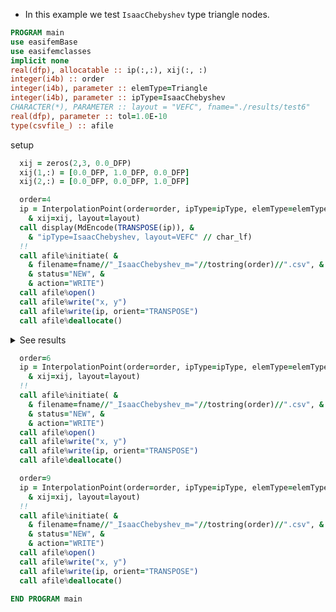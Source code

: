 - In this example we test `IsaacChebyshev` type triangle nodes.

```fortran
PROGRAM main
use easifemBase
use easifemclasses
implicit none
real(dfp), allocatable :: ip(:,:), xij(:, :)
integer(i4b) :: order
integer(i4b), parameter :: elemType=Triangle
integer(i4b), parameter :: ipType=IsaacChebyshev
CHARACTER(*), PARAMETER :: layout = "VEFC", fname="./results/test6"
real(dfp), parameter :: tol=1.0E-10
type(csvfile_) :: afile
```

setup

```fortran
  xij = zeros(2,3, 0.0_DFP)
  xij(1,:) = [0.0_DFP, 1.0_DFP, 0.0_DFP]
  xij(2,:) = [0.0_DFP, 0.0_DFP, 1.0_DFP]
```

```fortran title "ipType=IsaacChebyshev, layout=VEFC"
  order=4
  ip = InterpolationPoint(order=order, ipType=ipType, elemType=elemType, &
    & xij=xij, layout=layout)
  call display(MdEncode(TRANSPOSE(ip)), &
    & "ipType=IsaacChebyshev, layout=VEFC" // char_lf)
  !!
  call afile%initiate( &
    & filename=fname//"_IsaacChebyshev_m="//tostring(order)//".csv", &
    & status="NEW", &
    & action="WRITE")
  call afile%open()
  call afile%write("x, y")
  call afile%write(ip, orient="TRANSPOSE")
  call afile%deallocate()
```

<details>
<summary>See results</summary>
<div>

ipType=IsaacChebyshev, layout=VEFC

|         |         |
|---------|---------|
| 0       | 0       |
| 1       | 0       |
| 0       | 1       |
| 0.14645 | 0       |
| 0.5     | 0       |
| 0.85355 | 0       |
| 0.85355 | 0.14645 |
| 0.5     | 0.5     |
| 0.14645 | 0.85355 |
| 0       | 0.85355 |
| 0       | 0.5     |
| 0       | 0.14645 |
| 0.20995 | 0.20995 |
| 0.58009 | 0.20995 |
| 0.20995 | 0.58009 |

</div>
</details>

```fortran title "ipType=IsaacChebyshev, layout=VEFC"
  order=6
  ip = InterpolationPoint(order=order, ipType=ipType, elemType=elemType, &
    & xij=xij, layout=layout)
  !!
  call afile%initiate( &
    & filename=fname//"_IsaacChebyshev_m="//tostring(order)//".csv", &
    & status="NEW", &
    & action="WRITE")
  call afile%open()
  call afile%write("x, y")
  call afile%write(ip, orient="TRANSPOSE")
  call afile%deallocate()
```

```fortran title "ipType=IsaacChebyshev, layout=VEFC"
  order=9
  ip = InterpolationPoint(order=order, ipType=ipType, elemType=elemType, &
    & xij=xij, layout=layout)
  !!
  call afile%initiate( &
    & filename=fname//"_IsaacChebyshev_m="//tostring(order)//".csv", &
    & status="NEW", &
    & action="WRITE")
  call afile%open()
  call afile%write("x, y")
  call afile%write(ip, orient="TRANSPOSE")
  call afile%deallocate()
```

```fortran
END PROGRAM main
```
